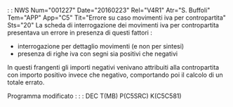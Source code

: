  :  : NWS Num="001227" Date="20160223" Rel="V4R1" Atr="S. Buffoli" Tem="APP" App="C5" Tit="Errore su caso movimenti iva per contropartita" Sts="20"
La scheda di interrogazione dei movimenti iva per contropartita presentava un errore in presenza di questi fattori : 
* interrogazione per dettaglio movimenti (e non per sintesi)
* presenza di righe iva con segni sia positivi che negativi

In questi frangenti gli importi negativi venivano attribuiti alla contropartita con importo positivo
invece che negativo, comportando poi il calcolo di un totale errato.

Programma modificato : 
 :  : DEC T(MB) P(C5SRC) K(C5C581)
